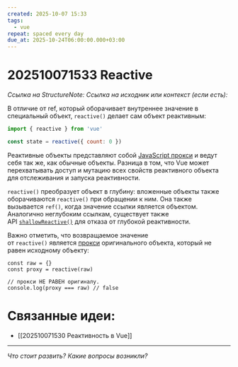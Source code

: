 ```yaml
---
created: 2025-10-07 15:33
tags:
  - vue
repeat: spaced every day
due_at: 2025-10-24T06:00:00.000+03:00
---
```

# 202510071533 Reactive

*Ссылка на StructureNote:*
*Ссылка на исходник или контекст (если есть):* 

 В отличие от ref, который оборачивает внутреннее значение в специальный объект, `reactive()` делает сам объект реактивным:

```js
import { reactive } from 'vue'

const state = reactive({ count: 0 })
```

Реактивные объекты представляют собой [JavaScript прокси](https://developer.mozilla.org/en-US/docs/Web/JavaScript/Reference/Global_Objects/Proxy) и ведут себя так же, как обычные объекты. Разница в том, что Vue может перехватывать доступ и мутацию всех свойств реактивного объекта для отслеживания и запуска реактивности.

`reactive()` преобразует объект в глубину: вложенные объекты также оборачиваются `reactive()` при обращении к ним. Она также вызывается `ref()`, когда значение ссылки является объектом. Аналогично неглубоким ссылкам, существует также API [`shallowReactive()`](https://ru.vuejs.org/api/reactivity-advanced.html#shallowreactive) для отказа от глубокой реактивности. 

Важно отметить, что возвращаемое значение от `reactive()` является [прокси](https://developer.mozilla.org/en-US/docs/Web/JavaScript/Reference/Global_Objects/Proxy) оригинального объекта, который не равен исходному объекту:

```JS
const raw = {}
const proxy = reactive(raw)

// прокси НЕ РАВЕН оригиналу.
console.log(proxy === raw) // false
```

# Связанные идеи:

* [[202510071530 Реактивность в Vue]]
---

*Что стоит развить? Какие вопросы возникли?*

